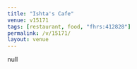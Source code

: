```yaml
---
title: "Ishta's Cafe"
venue: v15171
tags: [restaurant, food, "fhrs:412828"]
permalink: /v/15171/
layout: venue
---
```

null